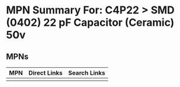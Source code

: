 



# MPN Summary For: C4P22 > SMD (0402) 22 pF Capacitor (Ceramic) 50v

## MPNs
  

|MPN|Direct Links|Search Links|
| :--- | :--- | :--- |
||||
